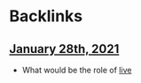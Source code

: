 
# Backlinks
## [January 28th, 2021](<January 28th, 2021.md>)
- What would be the role of [live](<live.md>)

